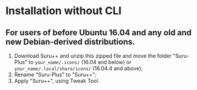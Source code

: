 # Installation without CLI

## For users of before Ubuntu 16.04 and any old and new Debian-derived distributions.

1. Download Suru++ and unzip this zipped file and move the folder "Suru-Plus" to `your_name/.icons/` (16.04 and below) or `your_name/.local/share/icons/` (16.04.4 and above);
2. Rename "Suru-Plus" to "Suru++";
3. Apply "Suru++", using Tweak Tool.
